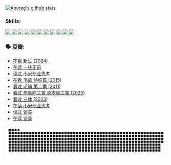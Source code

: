
[![Anurag's github stats](https://github-readme-stats.vercel.app/api?username=w940853815)](https://github.com/anuraghazra/github-readme-stats)

### Skills:

<code><img height="32" src="https://cdn.jsdelivr.net/npm/simple-icons@v5/icons/python.svg"></code>
<code><img height="32" src="https://cdn.jsdelivr.net/npm/simple-icons@v5/icons/javascript.svg"></code>
<code><img height="32" src="https://cdn.jsdelivr.net/npm/simple-icons@v5/icons/django.svg"></code>
<code><img height="32" src="https://cdn.jsdelivr.net/npm/simple-icons@v5/icons/flask.svg"></code>
<code><img height="32" src="https://cdn.jsdelivr.net/npm/simple-icons@v5/icons/vuetify.svg"></code>
<code><img height="32" src="https://cdn.jsdelivr.net/npm/simple-icons@v5/icons/git.svg"></code>
<code><img height="32" src="https://cdn.jsdelivr.net/npm/simple-icons@v5/icons/docker.svg"></code>
<code><img height="32" src="https://cdn.jsdelivr.net/npm/simple-icons@v5/icons/postgresql.svg"></code>
<code><img height="32" src="https://cdn.jsdelivr.net/npm/simple-icons@v5/icons/elasticsearch.svg"></code>
<code><img height="32" src="https://cdn.jsdelivr.net/npm/simple-icons@v5/icons/macos.svg"></code>
<code><img height="32" src="https://cdn.jsdelivr.net/npm/simple-icons@v5/icons/linux.svg"></code>

### 🗣 豆瓣:

<!-- DOUBAN-ACTIVITIES:START -->
- [在看 新生‎ (2024)](https://www.douban.com/people/136069238/status/4607441062/?_i=15955197)
- [在读 一往无前](https://www.douban.com/people/136069238/status/4590507310/?_i=15955197)
- [读过 小米创业思考](https://www.douban.com/people/136069238/status/4590506983/?_i=15955198)
- [在看 毛骗 终结篇‎ (2015)](https://www.douban.com/people/136069238/status/4581971924/?_i=15955198)
- [看过 毛骗 第二季‎ (2011)](https://www.douban.com/people/136069238/status/4581971810/?_i=15955198)
- [看过 周处除三害 周處除三害‎ (2023)](https://www.douban.com/people/136069238/status/4575646701/?_i=15955198)
- [看过 三体‎ (2023)](https://www.douban.com/people/136069238/status/4574263039/?_i=15955198)
- [在读 小米创业思考](https://www.douban.com/people/136069238/status/4572047905/?_i=15955198)
- [读过 谈美](https://www.douban.com/people/136069238/status/4572047629/?_i=15955198)
- [在读 谈美](https://www.douban.com/people/136069238/status/4560861771/?_i=15955198)
<!-- DOUBAN-ACTIVITIES:END -->


![Snake animation](https://raw.githubusercontent.com/w940853815/w940853815/output/github-contribution-grid-snake.svg)

<!--
**w940853815/w940853815** is a ✨ _special_ ✨ repository because its `README.md` (this file) appears on your GitHub profile.

Here are some ideas to get you started:

- 🔭 I’m currently working on ...
- 🌱 I’m currently learning ...
- 👯 I’m looking to collaborate on ...
- 🤔 I’m looking for help with ...
- 💬 Ask me about ...
- 📫 How to reach me: ...
- 😄 Pronouns: ...
- ⚡ Fun fact: ...
-->
